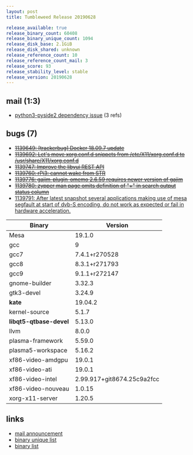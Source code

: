 ```yaml
---
layout: post
title: Tumbleweed Release 20190628

release_available: true
release_binary_count: 60408
release_binary_unique_count: 1094
release_disk_base: 2.1GiB
release_disk_shared: unknown
release_reference_count: 10
release_reference_count_mail: 3
release_score: 93
release_stability_level: stable
release_version: 20190628
---
```


## mail (1:3)

- [python3-pyside2 dependency issue](https://lists.opensuse.org/opensuse-factory/2019-07/msg00053.html) (3 refs)

## bugs (7)

<!--more-->

- ~~[1139649: \[trackerbug\] Docker 18.09.7 update](https://bugzilla.opensuse.org/show_bug.cgi?id=1139649)~~
- ~~[1139692: Let's move xorg.conf.d snippets from /etc/X11/xorg.conf.d to /usr/share/X11/xorg.conf.d](https://bugzilla.opensuse.org/show_bug.cgi?id=1139692)~~
- ~~[1139747: Improve the libyui REST API](https://bugzilla.opensuse.org/show_bug.cgi?id=1139747)~~
- ~~[1139760: rPi3: cannot wake from STR](https://bugzilla.opensuse.org/show_bug.cgi?id=1139760)~~
- ~~[1139776: gajim-plugin-omemo 2.6.59 requires newer version of gajim](https://bugzilla.opensuse.org/show_bug.cgi?id=1139776)~~
- ~~[1139780: zypper man page omits definition of "+" in search output status column](https://bugzilla.opensuse.org/show_bug.cgi?id=1139780)~~
- [1139791: After latest snapshot several applications making use of mesa segfault at start of dvb-S encoding, do not work as expected or fail in hardware acceleration.](https://bugzilla.opensuse.org/show_bug.cgi?id=1139791)

Binary | Version
--- | ---
Mesa | 19.1.0
gcc | 9
gcc7 | 7.4.1+r270528
gcc8 | 8.3.1+r271793
gcc9 | 9.1.1+r272147
gnome-builder | 3.32.3
gtk3-devel | 3.24.9
**kate** | 19.04.2
kernel-source | 5.1.7
**libqt5-qtbase-devel** | 5.13.0
llvm | 8.0.0
plasma-framework | 5.59.0
plasma5-workspace | 5.16.2
xf86-video-amdgpu | 19.0.1
xf86-video-ati | 19.0.1
xf86-video-intel | 2.99.917+git8674.25c9a2fcc
xf86-video-nouveau | 1.0.15
xorg-x11-server | 1.20.5

## links

- [mail announcement](https://lists.opensuse.org/opensuse-factory/2019-06/msg00462.html)
- [binary unique list](http://download.opensuse.org/history/20190628/rpm.unique.list)
- [binary list](http://download.opensuse.org/history/20190628/rpm.list)
